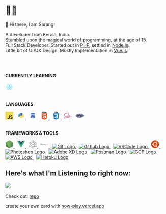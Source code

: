 # 👨‍💻

👋 Hi there, I am Sarang!

A developer from Kerala, India.  
Stumbled upon the magical world of programming, at the age of 15.  
Full Stack Developer. Started out in [PHP](https://www.php.net/), settled in [Node.js](https://nodejs.org/).  
Little bit of UI/UX Design. Mostly Implementation in [Vue.js](https://vuejs.org/).

<br/>
<br/>

**CURRENTLY LEARNING**

<a href="http://reactjs.org/">
    <img src="https://raw.githubusercontent.com/github/explore/80688e429a7d4ef2fca1e82350fe8e3517d3494d/topics/react/react.png" height="25px" alt="ReactJs Logo" />
</a>

<br/>
<br/>

**LANGUAGES**

<a href="https://developer.mozilla.org/en-US/docs/Web/JavaScript">
    <img src="https://raw.githubusercontent.com/github/explore/80688e429a7d4ef2fca1e82350fe8e3517d3494d/topics/javascript/javascript.png" height="25px" alt="Javascript Logo" />
</a>
&nbsp;
<a href="https://www.python.org/">
    <img src="https://raw.githubusercontent.com/github/explore/80688e429a7d4ef2fca1e82350fe8e3517d3494d/topics/python/python.png" alt="Python Logo" height="25px" />
</a>
&nbsp;
<a href="https://en.wikipedia.org/wiki/SQL">
    <img src="https://raw.githubusercontent.com/github/explore/80688e429a7d4ef2fca1e82350fe8e3517d3494d/topics/sql/sql.png" alt="Sql Logo" height="25px" />
</a>
&nbsp;
<a href="https://developer.mozilla.org/en-US/docs/Web/HTML">
    <img src="https://raw.githubusercontent.com/github/explore/80688e429a7d4ef2fca1e82350fe8e3517d3494d/topics/html/html.png" alt="HTML Logo" height="25px" />
</a>
&nbsp;
<a href="https://developer.mozilla.org/en-US/docs/Web/CSS">
    <img src="https://raw.githubusercontent.com/github/explore/80688e429a7d4ef2fca1e82350fe8e3517d3494d/topics/css/css.png" alt="CSS Logo" height="25px" />
</a>
&nbsp;
<a href="https://sass-lang.com/">
    <img src="https://raw.githubusercontent.com/github/explore/80688e429a7d4ef2fca1e82350fe8e3517d3494d/topics/sass/sass.png" alt="SASS Logo" height="25px" />
</a>
&nbsp;
<a href="https://www.php.net/">
    <img src="https://raw.githubusercontent.com/github/explore/ccc16358ac4530c6a69b1b80c7223cd2744dea83/topics/php/php.png" alt="PHP Logo" height="25px" />
</a>

<br/>
<br/>

**FRAMEWORKS & TOOLS**

<a href="https://nodejs.org/">
    <img src="https://raw.githubusercontent.com/github/explore/80688e429a7d4ef2fca1e82350fe8e3517d3494d/topics/nodejs/nodejs.png" alt="Node.js Logo" height="25px" />
</a>
&nbsp;
<a href="https://vuejs.org/">
    <img src="https://raw.githubusercontent.com/github/explore/80688e429a7d4ef2fca1e82350fe8e3517d3494d/topics/vue/vue.png" alt="Vue.js Logo" height="25px" />
</a>
&nbsp;
<a href="https://www.electronjs.org/">
    <img src="https://raw.githubusercontent.com/github/explore/80688e429a7d4ef2fca1e82350fe8e3517d3494d/topics/electron/electron.png" alt="Electron Logo" height="25px" />
</a>
&nbsp;
<a href="https://www.mongodb.com/">
    <img src="https://raw.githubusercontent.com/github/explore/80688e429a7d4ef2fca1e82350fe8e3517d3494d/topics/mongodb/mongodb.png" alt="MongoDB Logo" height="25px" />
</a>
&nbsp;
<a href="https://git-scm.com/">
    <img src="https://git-scm.com/images/logo@2x.png" alt="Git Logo" height="25px" />
</a>
&nbsp;
<a href="https://github.com/">
    <img src="https://github.githubassets.com/images/modules/logos_page/GitHub-Mark.png" alt="Github Logo" height="25px" />
</a>
&nbsp;
<a href="https://code.visualstudio.com/">
    <img src="https://upload.wikimedia.org/wikipedia/commons/thumb/9/9a/Visual_Studio_Code_1.35_icon.svg/1200px-Visual_Studio_Code_1.35_icon.svg.png" alt="VSCode Logo" height="25px" />
</a>
&nbsp;
<a href="https://ubuntu.com/">
    <img src="https://raw.githubusercontent.com/github/explore/80688e429a7d4ef2fca1e82350fe8e3517d3494d/topics/ubuntu/ubuntu.png" alt="Ubuntu Logo" height="25px" />
</a>
&nbsp;
<a href="https://www.adobe.com/in/products/photoshop.html">
    <img src="https://www.adobe.com/content/dam/cc/icons/photoshop-mobile.svg" alt="Photoshop Logo" height="25px" />
</a>
&nbsp;
<a href="https://www.adobe.com/in/products/xd.html">
    <img src="https://www.adobe.com/content/dam/cc/icons/xd.svg"  alt="Adobe XD Logo" height="25px" />
</a>
&nbsp;
<a href="https://getpostman.com/">
    <img src="https://res.cloudinary.com/postman/image/upload/t_team_logo_pubdoc/v1/team/2893aede23f01bfcbd2319326bc96a6ed0524eba759745ed6d73405a3a8b67a8" alt="Postman Logo" height="25px" />
</a>
&nbsp;
<a href="https://cloud.google.com/">
    <img src="https://www.gstatic.com/devrel-devsite/prod/v41c318553034f08027fad868d3efbb4f6ddb57036dd971efa1192efa8d03385a/cloud/images/favicons/onecloud/apple-icon.png" alt="GCP Logo" height="25px" />
</a>
&nbsp;
<a href="https://aws.amazon.com/">
    <img src="https://upload.wikimedia.org/wikipedia/commons/thumb/9/93/Amazon_Web_Services_Logo.svg/1200px-Amazon_Web_Services_Logo.svg.png" alt="AWS Logo" height="25px" />
</a>
&nbsp;
<a href="https://heroku.com/">
    <img src="https://www3.assets.heroku.com/assets/logo-purple-08fb38cebb99e3aac5202df018eb337c5be74d5214768c90a8198c97420e4201.svg" alt="Heroku Logo" height="25px" />
</a>

## Here's what I'm Listening to right now:

<object data="https://now-play.vercel.app/api/generate?uid=f974bd93-2609-41a6-ba8e-1a76a0c43333" >

  <img src="https://now-play.vercel.app/api/generate?uid=f974bd93-2609-41a6-ba8e-1a76a0c43333" />

</object>

Check out: [repo](https://github.com/sarangnx/now-playing)

create your own card with [now-play.vercel.app](https://now-play.vercel.app)
